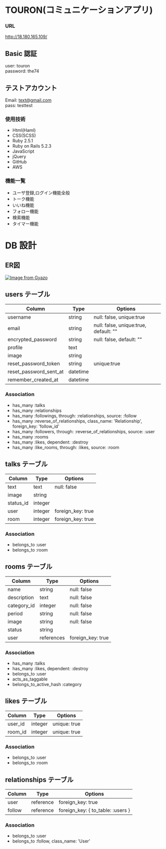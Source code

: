 # TOURON(コミュニケーションアプリ)

### URL

http://18.180.165.109/

## Basic 認証

user: touron<br>
password: the74

## テストアカウント

Email: text@gmail.com<br>
pass: testtest



### 使用技術
- Html(Haml)<br>
- CSS(SCSS)<br>
- Ruby 2.5.1<br>
- Ruby on Rails 5.2.3<br>
- JavaScript<br>
- jQuery<br>
- GitHub<br>
- AWS


### 機能一覧 

- ユーザ登録,ログイン機能全般
- トーク機能
- いいね機能
- フォロー機能
- 検索機能
- タイマー機能

# DB 設計
## ER図
[![Image from Gyazo](https://i.gyazo.com/67e21f3891f3327d2e876595f175cbde.png)](https://gyazo.com/67e21f3891f3327d2e876595f175cbde)

## users テーブル

| Column                 | Type      | Options                               |
| ---------------------- | --------- | ------------------------------------- |
| username               | string    | null: false, unique:true              |
| email                  | string    | null: false, unique:true, default: "" |
| encrypted_password     | string    | null: false, default: ""              |
| profile                | text      |                                       |
| image                  | string    |                                       |
| reset_password_token   | string    | unique:true                           |
| reset_password_sent_at | datetime  |                                       |
| remember_created_at    | datetime  |                                       |

### Association

- has_many :talks
- has_many :relationships
- has_many :followings, through: :relationships, source: :follow
- has_many :reverse_of_relationships, class_name: 'Relationship', foreign_key: 'follow_id'
- has_many :followers, through: :reverse_of_relationships, source: :user
- has_many :rooms
- has_many :likes, dependent: :destroy
- has_many :like_rooms, through: :likes, source: :room

## talks テーブル

| Column    | Type      | Options                        |
| --------- | --------- | ------------------------------ |
| text      | text      | null: false |
| image     | string    |                                |
| status_id | integer   |                                |
| user      | integer   | foreign_key: true              |
| room      | integer   | foreign_key: true              |

### Association

- belongs_to :user
- belongs_to :room

## rooms テーブル

| Column      | Type       | Options           |
| ----------- | ---------- | ----------------- |
| name        | string     | null: false       |
| description | text       | null: false       |
| category_id | integer    | null: false       |
| period      | string     | null: false       |
| image       | string     | null: false       |
| status      | string     |                   |
| user        | references | foreign_key: true |

### Association

- has_many :talks
- has_many :likes, dependent: :destroy
- belongs_to :user
- acts_as_taggable
- belongs_to_active_hash :category

## likes テーブル

| Column  | Type    | Options      |
| ------- | ------- | ------------ |
| user_id | integer | unique: true |
| room_id | integer | unique: true |

### Association

- belongs_to :user
- belongs_to :room

## relationships テーブル

| Column | Type      | Options                           |
| ------ | --------- | --------------------------------- |
| user   | reference | foreign_key: true                 |
| follow | reference | foreign_key: { to_table: :users } |

### Association

- belongs_to :user
- belongs_to :follow, class_name: 'User'

